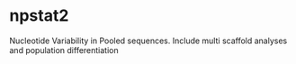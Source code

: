 # npstat2
Nucleotide Variability in Pooled sequences. Include multi scaffold analyses and population differentiation
